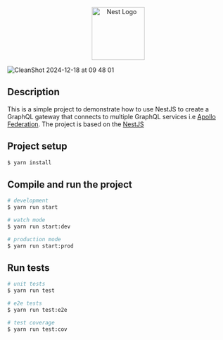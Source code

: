 <p align="center">
  <a href="http://nestjs.com/" target="blank"><img src="https://nestjs.com/img/logo-small.svg" width="120" alt="Nest Logo" /></a>
</p>

[circleci-image]: https://img.shields.io/circleci/build/github/nestjs/nest/master?token=abc123def456

[circleci-url]: https://circleci.com/gh/nestjs/nest

![CleanShot 2024-12-18 at 09 48 01](https://github.com/user-attachments/assets/2ba3e7e0-fa58-4071-bd5d-4db33456a624)


## Description

This is a simple project to demonstrate how to use NestJS to create a GraphQL gateway that connects to multiple GraphQL
services i.e [Apollo Federation](https://www.apollographql.com/docs/graphos/schema-design/federated-schemas/federation).
The project is based on the [NestJS](https://nestjs.com/)

## Project setup

```bash
$ yarn install
```

## Compile and run the project

```bash
# development
$ yarn run start

# watch mode
$ yarn run start:dev

# production mode
$ yarn run start:prod
```

## Run tests

```bash
# unit tests
$ yarn run test

# e2e tests
$ yarn run test:e2e

# test coverage
$ yarn run test:cov
```
